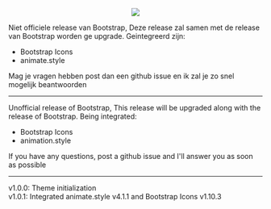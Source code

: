 
<p align="center">
 <img src="https://visualx.nl/storage/app/media/VisualX.png" >
</p>

Niet officiele release van Bootstrap, Deze release zal samen met de release van Bootstrap worden ge upgrade.
Geintegreerd zijn:

 - Bootstrap Icons 
 - animate.style

Mag je vragen hebben post dan een github issue en ik zal je zo snel mogelijk beantwoorden

---
Unofficial release of Bootstrap, This release will be upgraded along with the release of Bootstrap.
Being integrated:

  - Bootstrap Icons
  - animation.style

If you have any questions, post a github issue and I'll answer you as soon as possible

---
v1.0.0: Theme initialization<br>
v1.0.1: Integrated animate.style v4.1.1 and Bootstrap Icons v1.10.3<br>